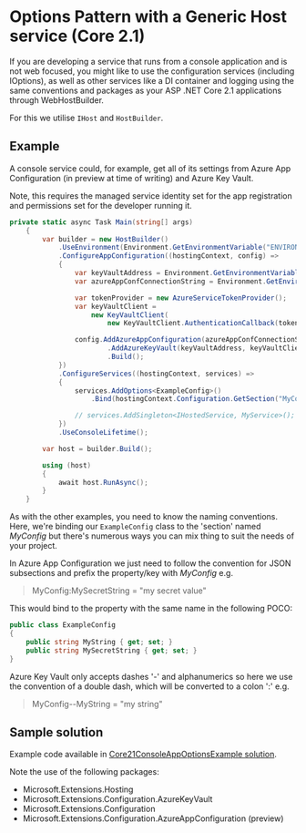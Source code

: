 # Options Pattern with a Generic Host service (Core 2.1)

If you are developing a service that runs from a console application and is not web focused, you might like to use the configuration services (including IOptions), as well as other services like a DI container and logging using the same conventions and packages as your ASP .NET Core 2.1 applications through WebHostBuilder. 

For this we utilise `IHost` and `HostBuilder`.

## Example

A console service could, for example, get all of its settings from Azure App Configuration (in preview at time of writing) and Azure Key Vault.

Note, this requires the managed service identity set for the app registration and permissions set for the developer running it.

```csharp
private static async Task Main(string[] args)
    {
        var builder = new HostBuilder()
            .UseEnvironment(Environment.GetEnvironmentVariable("ENVIRONMENT"))
            .ConfigureAppConfiguration((hostingContext, config) =>
            {
                var keyVaultAddress = Environment.GetEnvironmentVariable("KEY_VAULT_ADDRESS");
                var azureAppConfConnectionString = Environment.GetEnvironmentVariable("AZURE_APP_CONFIGURATION_CONNECTION_STRING");

                var tokenProvider = new AzureServiceTokenProvider();
                var keyVaultClient =
                    new KeyVaultClient(
                        new KeyVaultClient.AuthenticationCallback(tokenProvider.KeyVaultTokenCallback));

                config.AddAzureAppConfiguration(azureAppConfConnectionString)
                        .AddAzureKeyVault(keyVaultAddress, keyVaultClient, new DefaultKeyVaultSecretManager())
                        .Build();
            })
            .ConfigureServices((hostingContext, services) =>
            {
                services.AddOptions<ExampleConfig>()
                    .Bind(hostingContext.Configuration.GetSection("MyConfig"));

                // services.AddSingleton<IHostedService, MyService>();
            })
            .UseConsoleLifetime();

        var host = builder.Build();

        using (host)
        {
            await host.RunAsync();
        }
    }
```

As with the other examples, you need to know the naming conventions. Here, we're binding our `ExampleConfig` class to the 'section' named *MyConfig* but there's numerous ways you can mix thing to suit the needs of your project.

In Azure App Configuration we just need to follow the convention for JSON subsections and prefix the property/key with *MyConfig* e.g.

> MyConfig:MySecretString = "my secret value"

This would bind to the property with the same name in the following POCO:

```csharp
public class ExampleConfig
{
    public string MyString { get; set; }
    public string MySecretString { get; set; }
}
```

Azure Key Vault only accepts dashes '-' and alphanumerics so here we use the convention of a double dash, which will be converted to a colon ':' e.g.

> MyConfig--MyString = "my string"

## Sample solution

Example code available in [Core21ConsoleAppOptionsExample solution](../src/Core21ConsoleAppOptionsExample).

Note the use of the following packages:

- Microsoft.Extensions.Hosting
- Microsoft.Extensions.Configuration.AzureKeyVault
- Microsoft.Extensions.Configuration
- Microsoft.Extensions.Configuration.AzureAppConfiguration (preview)
